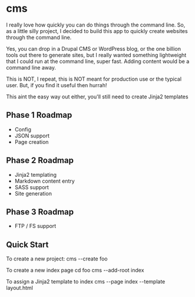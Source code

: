 cms
===============
I really love how quickly you can do things through the command line.  So, as a little silly project, I decided
to build this app to quickly create websites through the command line.  

Yes, you can drop in a Drupal CMS or WordPress blog, or the one billion tools out there to generate sites, but
I really wanted something lightweight that I could run at the command line, super fast.  Adding content would
be a command line away. 

This is NOT, I repeat, this is NOT meant for production use or the typical user.  But, if you find it useful
then hurrah!

This aint the easy way out either, you'll still need to create Jinja2 templates 

Phase 1 Roadmap
---------------------
- Config
- JSON support
- Page creation

Phase 2 Roadmap
---------------------
- Jinja2 templating
- Markdown content entry
- SASS support
- Site generation

Phase 3 Roadmap
---------------------
- FTP / FS support


Quick Start
---------------------
To create a new project:
cms --create foo

To create a new index page
cd foo
cms --add-root index

To assign a Jinja2 template to index
cms --page index --template layout.html

